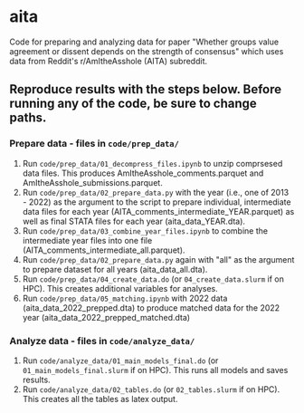 # aita
Code for preparing and analyzing data for paper "Whether groups value agreement or dissent depends on the strength of consensus" which uses data from Reddit's r/AmItheAsshole (AITA) subreddit.

## Reproduce results with the steps below. Before running any of the code, be sure to change paths.

### Prepare data - files in `code/prep_data/`

1. Run `code/prep_data/01_decompress_files.ipynb` to unzip comprsesed data files. This produces AmItheAsshole_comments.parquet and AmItheAsshole_submissions.parquet.
2. Run `code/prep_data/02_prepare_data.py` with the year (i.e., one of 2013 - 2022) as the argument to the script to prepare individual, intermediate data files for each year (AITA_comments_intermediate_YEAR.parquet) as well as final STATA files for each year (aita_data_YEAR.dta).
3. Run `code/prep_data/03_combine_year_files.ipynb` to combine the intermediate year files into one file (AITA_comments_intermediate_all.parquet).
4. Run `code/prep_data/02_prepare_data.py` again with "all" as the argument to prepare dataset for all years (aita_data_all.dta).
5. Run `code/prep_data/04_create_data.do` (or `04_create_data.slurm` if on HPC). This creates additional variables for analyses.
6. Run `code/prep_data/05_matching.ipynb` with 2022 data (aita_data_2022_prepped.dta) to produce matched data for the 2022 year (aita_data_2022_prepped_matched.dta)

### Analyze data - files in `code/analyze_data/`

1. Run `code/analyze_data/01_main_models_final.do` (or `01_main_models_final.slurm` if on HPC). This runs all models and saves results.
2. Run `code/analyze_data/02_tables.do` (or `02_tables.slurm` if on HPC). This creates all the tables as latex output.